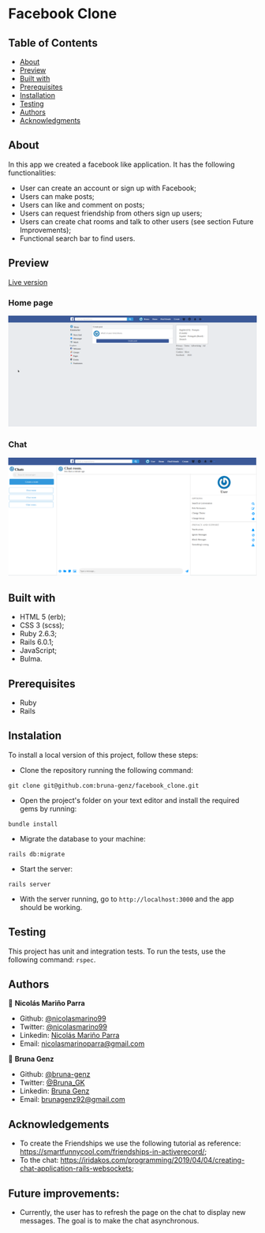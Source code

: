 # Facebook Clone

## Table of Contents

- [About](https://github.com/bruna-genz/facebook_clone/blob/master/README.md#about)
- [Preview](https://github.com/bruna-genz/facebook_clone/blob/master/README.md#preview)
- [Built with](https://github.com/bruna-genz/facebook_clone/blob/master/README.md#built-with)
- [Prerequisites](https://github.com/bruna-genz/facebook_clone/blob/master/README.md#prerequisites)
- [Installation](https://github.com/bruna-genz/facebook_clone/blob/master/README.md#installation)
- [Testing](https://github.com/bruna-genz/facebook_clone/blob/master/README.md#testing)
- [Authors](https://github.com/bruna-genz/facebook_clone/blob/master/README.md#authors)
- [Acknowledgments](https://github.com/bruna-genz/facebook_clone/blob/master/README.md#acknowledgements)

## About

In this app we created a facebook like application. It has the following functionalities:
- User can create an account or sign up with Facebook;
- Users can make posts;
- Users can like and comment on posts;
- Users can request friendship from others sign up users;
- Users can create chat rooms and talk to other users (see section Future Improvements);
- Functional search bar to find users.

## Preview
[Live version](https://fb-clone-bruna-nico.herokuapp.com/contents/new)

### Home page
![img](app/assets/images/home_page.png)

### Chat
![img](app/assets/images/chat.png)

## Built with

- HTML 5 (erb);
- CSS 3 (scss);
- Ruby 2.6.3;
- Rails 6.0.1;
- JavaScript;
- Bulma.

## Prerequisites

- Ruby
- Rails

## Instalation 

To install a local version of this project, follow these steps:

- Clone the repository running the following command: 

```
git clone git@github.com:bruna-genz/facebook_clone.git
```

- Open the project's folder on your text editor and install the required gems by running:

```
bundle install
```
- Migrate the database to your machine:

```
rails db:migrate
```

- Start the server:

```
rails server
```

- With the server running, go to ```http://localhost:3000``` and the app should be working.

## Testing

This project has unit and integration tests. To run the tests, use the following command: ```rspec```.

## Authors

:man: **Nicolás Mariño Parra**

- Github: [@nicolasmarino99](https://github.com/nicolasmarino99)
- Twitter: [@nicolasmarino99](https://twitter.com/nicolasmarino99)
- Linkedin: [Nicolás Mariño Parra](https://www.linkedin.com/in/nicol%C3%A1s-mari%C3%B1o-parra-45a707177/)
- Email: nicolasmarinoparra@gmail.com

:woman: **Bruna Genz**

- Github: [@bruna-genz](https://github.com/bruna-genz)
- Twitter: [@Bruna_GK](https://twitter.com/Bruna_GK)
- Linkedin: [Bruna Genz](https://www.linkedin.com/in/brunagenz/)
- Email: brunagenz92@gmail.com

## Acknowledgements

- To create the Friendships we use the following tutorial as reference: https://smartfunnycool.com/friendships-in-activerecord/;
- To the chat: https://iridakos.com/programming/2019/04/04/creating-chat-application-rails-websockets;

## Future improvements:

- Currently, the user has to refresh the page on the chat to display new messages. The goal is to make the chat asynchronous. 
